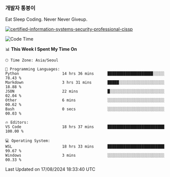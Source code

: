 ### 개발자 통붕이
Eat Sleep Coding.
Never Never Giveup.

[![certified-information-systems-security-professional-cissp](https://user-images.githubusercontent.com/44606727/157613689-acd84ec6-5f8f-4e79-89d9-a8d51f033634.png)](https://www.credly.com/badges/f394a010-85a0-450b-9136-8043af01d71c/public_url)

<!--START_SECTION:waka-->
![Code Time](http://img.shields.io/badge/Code%20Time-3%2C329%20hrs%2052%20mins-blue)

📊 **This Week I Spent My Time On** 

```text
🕑︎ Time Zone: Asia/Seoul

💬 Programming Languages: 
Python                   14 hrs 36 mins      ████████████████████░░░░░   78.43 % 
Markdown                 3 hrs 31 mins       █████░░░░░░░░░░░░░░░░░░░░   18.88 % 
JSON                     22 mins             █░░░░░░░░░░░░░░░░░░░░░░░░   02.04 % 
Other                    6 mins              ░░░░░░░░░░░░░░░░░░░░░░░░░   00.62 % 
Bash                     0 secs              ░░░░░░░░░░░░░░░░░░░░░░░░░   00.03 % 

🔥 Editors: 
VS Code                  18 hrs 37 mins      █████████████████████████   100.00 % 

💻 Operating System: 
WSL                      18 hrs 33 mins      █████████████████████████   99.67 % 
Windows                  3 mins              ░░░░░░░░░░░░░░░░░░░░░░░░░   00.33 % 
```


 Last Updated on 17/08/2024 18:33:40 UTC
<!--END_SECTION:waka-->
